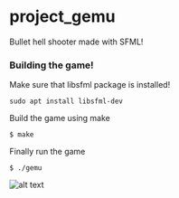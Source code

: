 # project\_gemu
Bullet hell shooter made with SFML!

### Building the game!
Make sure that libsfml package is installed!  
```
sudo apt install libsfml-dev
```
Build the game using make

```
$ make
```
Finally run the game 
```
$ ./gemu
 ```
  
![alt text](https://www.upload.ee/image/12000451/Screenshot_20200712_203949.png)
